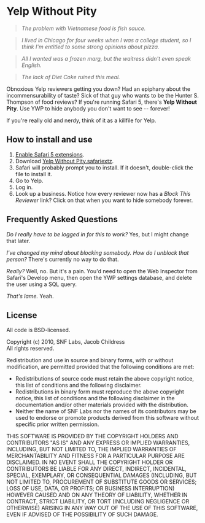 # Yelp Without Pity #

> _The problem with Vietnamese food is fish sauce._

> _I lived in Chicago for four weeks when I was a college student, so I think I'm entitled to some strong opinions about pizza._

> _All I wanted was a frozen marg, but the waitress didn't even speak English._

> _The lack of Diet Coke ruined this meal._

Obnoxious Yelp reviewers getting you down?  Had an epiphany about the incommensurability of taste?  Sick of that guy who wants to be the Hunter S. Thompson of food reviews?  If you're running Safari 5, there's **Yelp Without Pity**.  Use YWP to hide anybody you don't want to see -- forever!

If you're really old and nerdy, think of it as a killfile for Yelp.

## How to install and use ##

1. [Enable Safari 5 extensions](http://safariextensions.tumblr.com/post/680219521/post-how-to-enable-extensions-06-09-10).
2. Download [Yelp Without Pity.safariextz](http://github.com/downloads/cobralibre/Yelp-Without-Pity/Yelp-Without-Pity-0.9.0.safariextz).
3. Safari will probably prompt you to install.  If it doesn't, double-click the file to install it.
4. Go to Yelp.
5. Log in.
6. Look up a business.  Notice how every reviewer now has a _Block This Reviewer_ link?  Click on that when you want to hide somebody forever.

## Frequently Asked Questions ##

_Do I really have to be logged in for this to work?_  Yes, but I might change that later.

_I've changed my mind about blocking somebody. How do I unblock that person?_  There's currently no way to do that.

_Really?_  Well, no.  But it's a pain.  You'd need to open the Web Inspector from Safari's Develop menu, then open the YWP settings database, and delete the user using a SQL query.

_That's lame._  Yeah.

## License ##

All code is BSD-licensed.

Copyright (c) 2010, SNF Labs, Jacob Childress  
All rights reserved.

Redistribution and use in source and binary forms, with or without modification, are permitted provided that the following conditions are met:

* Redistributions of source code must retain the above copyright notice, this list of conditions and the following disclaimer.
* Redistributions in binary form must reproduce the above copyright notice, this list of conditions and the following disclaimer in the documentation and/or other materials provided with the distribution.
* Neither the name of SNF Labs nor the names of its contributors may be used to endorse or promote products derived from this software without specific prior written permission.

THIS SOFTWARE IS PROVIDED BY THE COPYRIGHT HOLDERS AND CONTRIBUTORS "AS IS" AND ANY EXPRESS OR IMPLIED WARRANTIES, INCLUDING, BUT NOT LIMITED TO, THE IMPLIED WARRANTIES OF MERCHANTABILITY AND FITNESS FOR A PARTICULAR PURPOSE ARE DISCLAIMED. IN NO EVENT SHALL THE COPYRIGHT HOLDER OR CONTRIBUTORS BE LIABLE FOR ANY DIRECT, INDIRECT, INCIDENTAL, SPECIAL, EXEMPLARY, OR CONSEQUENTIAL DAMAGES (INCLUDING, BUT NOT LIMITED TO, PROCUREMENT OF SUBSTITUTE GOODS OR SERVICES; LOSS OF USE, DATA, OR PROFITS; OR BUSINESS INTERRUPTION) HOWEVER CAUSED AND ON ANY THEORY OF LIABILITY, WHETHER IN CONTRACT, STRICT LIABILITY, OR TORT (INCLUDING NEGLIGENCE OR OTHERWISE) ARISING IN ANY WAY OUT OF THE USE OF THIS SOFTWARE, EVEN IF ADVISED OF THE POSSIBILITY OF SUCH DAMAGE.
    